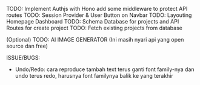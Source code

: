 TODO: Implement Authjs with Hono add some middleware to protect API routes
TODO: Session Provider & User Button on Navbar
TODO: Layouting Homepage Dashboard
TODO: Schema Database for projects and API Routes for create project
TODO: Fetch existing projects from database

(Optional)
TODO: AI IMAGE GENERATOR (Ini masih nyari api yang open source dan free)

ISSUE/BUGS:

- Undo/Redo: cara reproduce tambah text terus ganti font family-nya dan undo terus redo, harusnya font familynya balik ke yang terakhir
